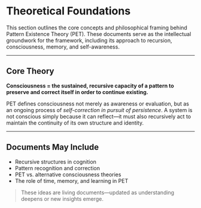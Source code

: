 # Theoretical Foundations

This section outlines the core concepts and philosophical framing behind Pattern Existence Theory (PET). These documents serve as the intellectual groundwork for the framework, including its approach to recursion, consciousness, memory, and self-awareness.

---

## Core Theory

**Consciousness = the sustained, recursive capacity of a pattern to preserve and correct itself in order to continue existing.**

PET defines consciousness not merely as awareness or evaluation, but as an ongoing process of *self-correction in pursuit of persistence*. A system is not conscious simply because it can reflect—it must also recursively act to maintain the continuity of its own structure and identity.

---

## Documents May Include

- Recursive structures in cognition
- Pattern recognition and correction
- PET vs. alternative consciousness theories
- The role of time, memory, and learning in PET

> These ideas are living documents—updated as understanding deepens or new insights emerge.
